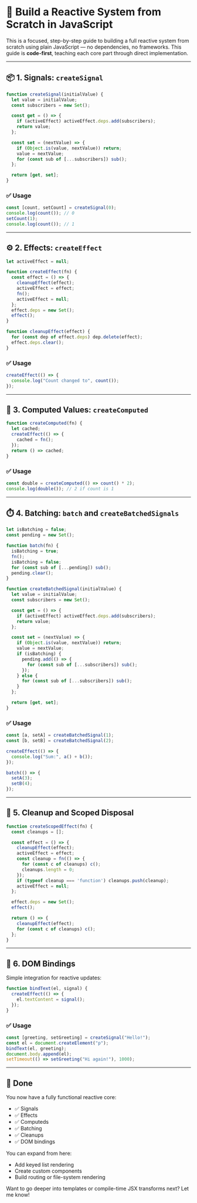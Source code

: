 # 🧠 Build a Reactive System from Scratch in JavaScript

This is a focused, step-by-step guide to building a full reactive system from scratch using plain JavaScript — no dependencies, no frameworks. This guide is **code-first**, teaching each core part through direct implementation.

---

## 📦 1. Signals: `createSignal`

```js
function createSignal(initialValue) {
  let value = initialValue;
  const subscribers = new Set();

  const get = () => {
    if (activeEffect) activeEffect.deps.add(subscribers);
    return value;
  };

  const set = (nextValue) => {
    if (Object.is(value, nextValue)) return;
    value = nextValue;
    for (const sub of [...subscribers]) sub();
  };

  return [get, set];
}
```

### ✅ Usage

```js
const [count, setCount] = createSignal(0);
console.log(count()); // 0
setCount(1);
console.log(count()); // 1
```

---

## ⚙️ 2. Effects: `createEffect`

```js
let activeEffect = null;

function createEffect(fn) {
  const effect = () => {
    cleanupEffect(effect);
    activeEffect = effect;
    fn();
    activeEffect = null;
  };
  effect.deps = new Set();
  effect();
}

function cleanupEffect(effect) {
  for (const dep of effect.deps) dep.delete(effect);
  effect.deps.clear();
}
```

### ✅ Usage

```js
createEffect(() => {
  console.log("Count changed to", count());
});
```

---

## 🧠 3. Computed Values: `createComputed`

```js
function createComputed(fn) {
  let cached;
  createEffect(() => {
    cached = fn();
  });
  return () => cached;
}
```

### ✅ Usage

```js
const double = createComputed(() => count() * 2);
console.log(double()); // 2 if count is 1
```

---

## ⏱️ 4. Batching: `batch` and `createBatchedSignals`

```js
let isBatching = false;
const pending = new Set();

function batch(fn) {
  isBatching = true;
  fn();
  isBatching = false;
  for (const sub of [...pending]) sub();
  pending.clear();
}

function createBatchedSignal(initialValue) {
  let value = initialValue;
  const subscribers = new Set();

  const get = () => {
    if (activeEffect) activeEffect.deps.add(subscribers);
    return value;
  };

  const set = (nextValue) => {
    if (Object.is(value, nextValue)) return;
    value = nextValue;
    if (isBatching) {
      pending.add(() => {
        for (const sub of [...subscribers]) sub();
      });
    } else {
      for (const sub of [...subscribers]) sub();
    }
  };

  return [get, set];
}
```

### ✅ Usage

```js
const [a, setA] = createBatchedSignal(1);
const [b, setB] = createBatchedSignal(2);

createEffect(() => {
  console.log("Sum:", a() + b());
});

batch(() => {
  setA(3);
  setB(4);
});
```

---

## 🧹 5. Cleanup and Scoped Disposal

```js
function createScopedEffect(fn) {
  const cleanups = [];

  const effect = () => {
    cleanupEffect(effect);
    activeEffect = effect;
    const cleanup = fn(() => {
      for (const c of cleanups) c();
      cleanups.length = 0;
    });
    if (typeof cleanup === 'function') cleanups.push(cleanup);
    activeEffect = null;
  };

  effect.deps = new Set();
  effect();

  return () => {
    cleanupEffect(effect);
    for (const c of cleanups) c();
  };
}
```

---

## 🧭 6. DOM Bindings

Simple integration for reactive updates:

```js
function bindText(el, signal) {
  createEffect(() => {
    el.textContent = signal();
  });
}
```

### ✅ Usage

```js
const [greeting, setGreeting] = createSignal("Hello!");
const el = document.createElement("p");
bindText(el, greeting);
document.body.append(el);
setTimeout(() => setGreeting("Hi again!"), 1000);
```

---

## 🎉 Done

You now have a fully functional reactive core:

- ✅ Signals
- ✅ Effects
- ✅ Computeds
- ✅ Batching
- ✅ Cleanups
- ✅ DOM bindings

You can expand from here:

- Add keyed list rendering
- Create custom components
- Build routing or file-system rendering

Want to go deeper into templates or compile-time JSX transforms next? Let me know!
